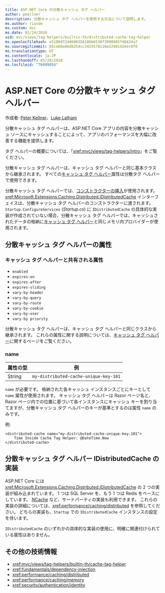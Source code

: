 ```yaml
---
title: ASP.NET Core の分散キャッシュ タグ ヘルパー
author: pkellner
description: 分散キャッシュ タグ ヘルパーを使用する方法について説明します。
ms.author: riande
ms.custom: mvc
ms.date: 01/24/2020
uid: mvc/views/tag-helpers/builtin-th/distributed-cache-tag-helper
ms.openlocfilehash: e5100d7244600358186b653073990985f48434a7
ms.sourcegitcommit: b5ceb0a46d0254cc3425578116e2290142eec0f0
ms.translationtype: HT
ms.contentlocale: ja-JP
ms.lasthandoff: 01/28/2020
ms.locfileid: "76809056"
---
```

# <a name="distributed-cache-tag-helper-in-aspnet-core"></a>ASP.NET Core の分散キャッシュ タグ ヘルパー

作成者: [Peter Kellner](https://peterkellner.net)、[Luke Latham](https://github.com/guardrex)

分散キャッシュ タグ ヘルパーは、ASP.NET Core アプリの内容を分散キャッシュ ソースにキャッシュすることによって、アプリのパフォーマンスを大幅に改善する機能を提供します。

タグ ヘルパーの概要については、「<xref:mvc/views/tag-helpers/intro>」をご覧ください。

分散キャッシュ タグ ヘルパーは、キャッシュ タグ ヘルパーと同じ基本クラスから継承されます。 すべての[キャッシュ タグ ヘルパー](xref:mvc/views/tag-helpers/builtin-th/cache-tag-helper)属性は分散タグ ヘルパーで使用できます。

分散キャッシュ タグ ヘルパーでは、[コンストラクターの挿入](xref:fundamentals/dependency-injection#constructor-injection-behavior)が使用されます。 <xref:Microsoft.Extensions.Caching.Distributed.IDistributedCache> インターフェイスは、分散キャッシュ タグ ヘルパーのコンストラクターに渡されます。 `Startup.ConfigureServices` (*Startup.cs*) に `IDistributedCache` の具体的な実装が作成されていない場合、分散キャッシュ タグ ヘルパーでは、キャッシュされたデータの格納に[キャッシュ タグ ヘルパー](xref:mvc/views/tag-helpers/builtin-th/cache-tag-helper)と同じメモリ内プロバイダーが使用されます。

## <a name="distributed-cache-tag-helper-attributes"></a>分散キャッシュ タグ ヘルパーの属性

### <a name="attributes-shared-with-the-cache-tag-helper"></a>キャッシュ タグ ヘルパーと共有される属性

* `enabled`
* `expires-on`
* `expires-after`
* `expires-sliding`
* `vary-by-header`
* `vary-by-query`
* `vary-by-route`
* `vary-by-cookie`
* `vary-by-user`
* `vary-by priority`

分散キャッシュ タグ ヘルパーは、キャッシュ タグ ヘルパーと同じクラスから継承されます。 これらの属性に関する説明については、[キャッシュ タグ ヘルパー](xref:mvc/views/tag-helpers/builtin-th/cache-tag-helper)に関するページをご覧ください。

### <a name="name"></a>name

| 属性の型 | 例                               |
| -------------- | ------------------------------------- |
| String         | `my-distributed-cache-unique-key-101` |

`name` が必要です。 格納された各キャッシュ インスタンスごとにキーとして `name` 属性が使用されます。 キャッシュ タグ ヘルパーは Razor ページ名と、Razor ページ内での位置に基づいて各インスタンスにキャッシュ キーを割り当てますが、分散キャッシュ タグ ヘルパーのキーが基準とするのは属性 `name` のみです。

例:

```cshtml
<distributed-cache name="my-distributed-cache-unique-key-101">
    Time Inside Cache Tag Helper: @DateTime.Now
</distributed-cache>
```

## <a name="distributed-cache-tag-helper-idistributedcache-implementations"></a>分散キャッシュ タグ ヘルパー IDistributedCache の実装

ASP.NET Core には <xref:Microsoft.Extensions.Caching.Distributed.IDistributedCache> の 2 つの実装が組み込まれています。 1 つは SQL Server を、もう 1 つは Redis をベースにしています。 [NCache](http://www.alachisoft.com/ncache/aspnet-core-idistributedcache-ncache.html) など、サードパーティの実装も利用できます。 これらの実装の詳細については、<xref:performance/caching/distributed> を参照してください。 どちらの実装も、`Startup` での `IDistributedCache` インスタンスの設定を伴います。

`IDistributedCache` のいずれかの具体的な実装の使用に、明確に関連付けられている属性はありません。

## <a name="additional-resources"></a>その他の技術情報

* <xref:mvc/views/tag-helpers/builtin-th/cache-tag-helper>
* <xref:fundamentals/dependency-injection>
* <xref:performance/caching/distributed>
* <xref:performance/caching/memory>
* <xref:security/authentication/identity>

